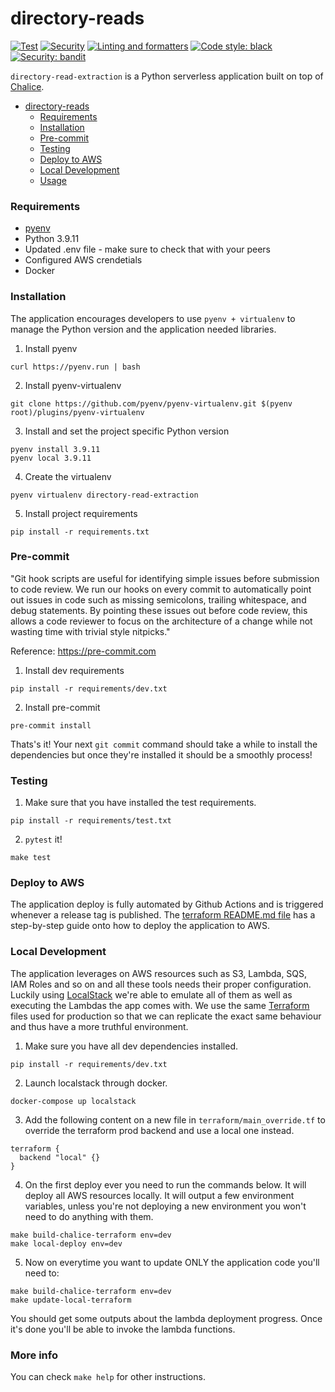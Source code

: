 # directory-reads

<a href="https://github.com/benepass/directory-read/actions"><img alt="Test" src="https://github.com/benepass/directory-read/actions/workflows/extraction-test.yml/badge.svg"></a>
<a href="https://github.com/benepass/directory-read/actions"><img alt="Security" src="https://github.com/benepass/directory-read/actions/workflows/extraction-security.yml/badge.svg"></a>
<a href="https://github.com/benepass/directory-read/actions"><img alt="Linting and formatters" src="https://github.com/benepass/directory-read/actions/workflows/extraction-formatters.yml/badge.svg"></a>
<a href="https://github.com/psf/black"><img alt="Code style: black" src="https://img.shields.io/badge/code%20style-black-000000.svg"></a>
<a href="https://github.com/PyCQA/bandit"><img alt="Security: bandit" src="https://img.shields.io/badge/security-bandit-green.svg"></a>

`directory-read-extraction` is a Python serverless application built on top of [Chalice](https://aws.github.io/chalice/quickstart.html).

- [directory-reads](#directory-reads)
    + [Requirements](#requirements)
    + [Installation](#installation)
    + [Pre-commit](#pre-commit)
    + [Testing](#testing)
    + [Deploy to AWS](#deploy-to-aws)
    + [Local Development](#local-development)
    + [Usage](#usage)

### Requirements

- [pyenv](https://github.com/pyenv/pyenv)
- Python 3.9.11
- Updated .env file - make sure to check that with your peers
- Configured AWS crendetials
- Docker

### Installation

The application encourages developers to use `pyenv + virtualenv` to manage the Python version and the application needed libraries.

1. Install pyenv

```shell
curl https://pyenv.run | bash
```

2. Install pyenv-virtualenv

```shell
git clone https://github.com/pyenv/pyenv-virtualenv.git $(pyenv root)/plugins/pyenv-virtualenv
```

3. Install and set the project specific Python version

```shell
pyenv install 3.9.11
pyenv local 3.9.11
```

4. Create the virtualenv

```shell
pyenv virtualenv directory-read-extraction
```

5. Install project requirements

```shell
pip install -r requirements.txt
```

### Pre-commit

"Git hook scripts are useful for identifying simple issues before submission to code review. We run our hooks on every commit to automatically point out issues in code such as missing semicolons, trailing whitespace, and debug statements. By pointing these issues out before code review, this allows a code reviewer to focus on the architecture of a change while not wasting time with trivial style nitpicks."

Reference: https://pre-commit.com

1. Install dev requirements

``` shell
pip install -r requirements/dev.txt
```

2. Install pre-commit

``` shell
pre-commit install
```

Thats's it! Your next `git commit` command should take a while to install the dependencies but once they're installed it should be a smoothly process!

### Testing

1. Make sure that you have installed the test requirements.

```shell
pip install -r requirements/test.txt
```

2. `pytest` it!

```shell
make test
```


### Deploy to AWS

The application deploy is fully automated by Github Actions and is triggered whenever a release tag is published. The [terraform README.md file](terraform/README.md) has a step-by-step guide onto how to deploy the application to AWS.

### Local Development

The application leverages on AWS resources such as S3, Lambda, SQS, IAM Roles and so on and all these tools needs their proper configuration. Luckily using [LocalStack](https://docs.localstack.cloud/overview/) we're able to emulate all of them as well as executing the Lambdas the app comes with. We use the same [Terraform](http://terraform.io) files used for production so that we can replicate the exact same behaviour and thus have a more truthful environment.

1. Make sure you have all dev dependencies installed.

``` shell
pip install -r requirements/dev.txt
```

2. Launch localstack through docker.

``` shell
docker-compose up localstack
```

3. Add the following content on a new file in `terraform/main_override.tf` to override the terraform prod backend and use a local one instead. 

``` shell
terraform {
  backend "local" {}
}
```

4. On the first deploy ever you need to run the commands below. It will deploy all AWS resources locally. It will output a few environment variables, unless you're not deploying a new environment you won't need to do anything with them.

``` shell
make build-chalice-terraform env=dev
make local-deploy env=dev
```

5. Now on everytime you want to update ONLY the application code you'll need to:

``` shell
make build-chalice-terraform env=dev
make update-local-terraform
```

You should get some outputs about the lambda deployment progress. Once it's done you'll be able to invoke the lambda functions.

### More info

You can check `make help` for other instructions.

